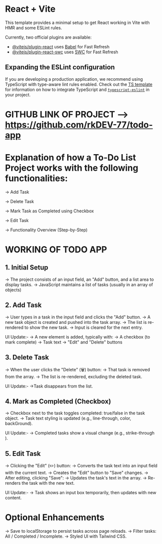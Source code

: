 # React + Vite

This template provides a minimal setup to get React working in Vite with HMR and some ESLint rules.

Currently, two official plugins are available:

- [@vitejs/plugin-react](https://github.com/vitejs/vite-plugin-react/blob/main/packages/plugin-react) uses [Babel](https://babeljs.io/) for Fast Refresh
- [@vitejs/plugin-react-swc](https://github.com/vitejs/vite-plugin-react/blob/main/packages/plugin-react-swc) uses [SWC](https://swc.rs/) for Fast Refresh

## Expanding the ESLint configuration

If you are developing a production application, we recommend using TypeScript with type-aware lint rules enabled. Check out the [TS template](https://github.com/vitejs/vite/tree/main/packages/create-vite/template-react-ts) for information on how to integrate TypeScript and [`typescript-eslint`](https://typescript-eslint.io) in your project.



# GITHUB LINK OF PROJECT --> https://github.com/rkDEV-77/todo-app

# Explanation of how a To-Do List Project works with the following functionalities:

-> Add Task

-> Delete Task

-> Mark Task as Completed using Checkbox

-> Edit Task

-> Functionality Overview (Step-by-Step)

# WORKING OF TODO APP

## 1. Initial Setup

-> The project consists of an input field, an "Add" button, and a list area to display tasks.
-> JavaScript maintains a list of tasks (usually in an array of objects)


## 2. Add Task

-> User types in a task in the input field and clicks the "Add" button.
-> A new task object is created and pushed into the task array.
-> The list is re-rendered to show the new task.
-> Input is cleared for the next entry.

 UI Update:-
-> A new  element is added, typically with:
-> A checkbox (to mark complete)
-> Task text
-> "Edit" and "Delete" buttons


## 3. Delete Task

-> When the user clicks the "Delete" (🗑️) button:
-> That task is removed from the array.
-> The list is re-rendered, excluding the deleted task.

 UI Update:-
->Task disappears from the list.

## 4. Mark as Completed (Checkbox)

-> Checkbox next to the task toggles completed: true/false in the task object.
-> Task text styling is updated (e.g., line-through, color, backGround).

 UI Update:-
-> Completed tasks show a visual change (e.g., strike-through ).


## 5. Edit Task

-> Clicking the "Edit" (✏️) button:
-> Converts the task text into an input field with the current text.
-> Creates the "Edit" button to "Save" changes.
-> After editing, clicking "Save":
-> Updates the task's text in the array.
-> Re-renders the task with the new text.

 UI Update:-
-> Task shows an input box temporarily, then updates with new content.


#  Optional Enhancements
-> Save to localStorage to persist tasks across page reloads.
-> Filter tasks: All / Completed / Incomplete.
-> Styled UI with Tailwind CSS.



